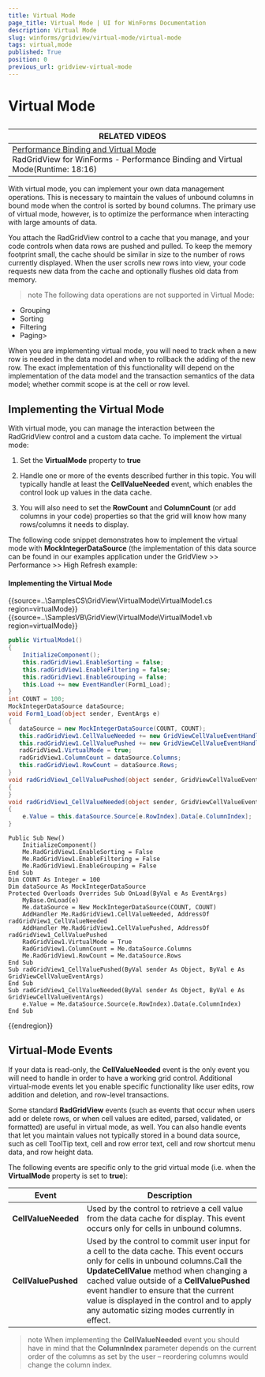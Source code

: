 ```yaml
---
title: Virtual Mode
page_title: Virtual Mode | UI for WinForms Documentation
description: Virtual Mode
slug: winforms/gridview/virtual-mode/virtual-mode
tags: virtual,mode
published: True
position: 0
previous_url: gridview-virtual-mode
---
```


# Virtual Mode



## 

|RELATED VIDEOS|
| ------- |
|[Performance Binding and Virtual Mode ](http://tv.telerik.com/watch/winforms/radgridview/radgridview-for-winforms-performance-binding-virtual-mode)<br>RadGridView for WinForms - Performance Binding and Virtual Mode(Runtime: 18:16)|

With virtual mode, you can implement your own data management operations. This is necessary to maintain the values  of unbound columns in bound mode when the control is sorted by bound columns. The primary use of virtual mode,
however, is to optimize the performance when interacting with large amounts of data.

You attach the RadGridView control to a cache that you manage, and your code controls when data rows are pushed and pulled. To keep the memory footprint small, the cache should be similar in size to the number of rows currently displayed. When the user scrolls new rows into view, your code requests new data from the cache and optionally flushes old data from memory.

>note The following data operations are not supported in Virtual Mode:
>
* Grouping
* Sorting
* Filtering
* Paging>

When you are implementing virtual mode, you will need to track when a new row is needed in the data model and when  to rollback the adding of the new row. The exact implementation of this functionality will depend on the implementation of the data model and the transaction semantics of the data model; whether commit scope is at the cell or row level.

## Implementing the Virtual Mode

With virtual mode, you can manage the interaction between the RadGridView control and a custom data cache. To implement the virtual mode:

1. Set the __VirtualMode__ property to __true__

1. Handle one or more of the events described further in this topic. You will typically handle at least the __CellValueNeeded__ event, which enables the control look up values in the data cache.

1. You will also need to set the __RowCount__ and __ColumnCount__ (or add columns in your code) properties so that the grid will know how many rows/columns it needs to display.

The following code snippet demonstrates how to implement the virtual mode
with __MockIntegerDataSource__ (the implementation of this data source can be found in our examples application under the GridView >> Performance >> High Refresh example:

####  Implementing the Virtual Mode

{{source=..\SamplesCS\GridView\VirtualMode\VirtualMode1.cs region=virtualMode}} 
{{source=..\SamplesVB\GridView\VirtualMode\VirtualMode1.vb region=virtualMode}} 

````C#
public VirtualMode1()
{
    InitializeComponent();
    this.radGridView1.EnableSorting = false;
    this.radGridView1.EnableFiltering = false;
    this.radGridView1.EnableGrouping = false;
    this.Load += new EventHandler(Form1_Load);
}
int COUNT = 100;
MockIntegerDataSource dataSource;
void Form1_Load(object sender, EventArgs e)
{
   dataSource = new MockIntegerDataSource(COUNT, COUNT);
   this.radGridView1.CellValueNeeded += new GridViewCellValueEventHandler(radGridView1_CellValueNeeded);
   this.radGridView1.CellValuePushed += new GridViewCellValueEventHandler(radGridView1_CellValuePushed);
   radGridView1.VirtualMode = true;
   radGridView1.ColumnCount = dataSource.Columns;
   this.radGridView1.RowCount = dataSource.Rows;
}
void radGridView1_CellValuePushed(object sender, GridViewCellValueEventArgs e)
{
}
void radGridView1_CellValueNeeded(object sender, GridViewCellValueEventArgs e)
{
    e.Value = this.dataSource.Source[e.RowIndex].Data[e.ColumnIndex];
}

````
````VB.NET
Public Sub New()
    InitializeComponent()
    Me.RadGridView1.EnableSorting = False
    Me.RadGridView1.EnableFiltering = False
    Me.RadGridView1.EnableGrouping = False
End Sub
Dim COUNT As Integer = 100
Dim dataSource As MockIntegerDataSource
Protected Overloads Overrides Sub OnLoad(ByVal e As EventArgs)
    MyBase.OnLoad(e)
    Me.dataSource = New MockIntegerDataSource(COUNT, COUNT)
    AddHandler Me.RadGridView1.CellValueNeeded, AddressOf radGridView1_CellValueNeeded
    AddHandler Me.RadGridView1.CellValuePushed, AddressOf radGridView1_CellValuePushed
    RadGridView1.VirtualMode = True
    RadGridView1.ColumnCount = Me.dataSource.Columns
    Me.RadGridView1.RowCount = Me.dataSource.Rows
End Sub
Sub radGridView1_CellValuePushed(ByVal sender As Object, ByVal e As GridViewCellValueEventArgs)
End Sub
Sub radGridView1_CellValueNeeded(ByVal sender As Object, ByVal e As GridViewCellValueEventArgs)
    e.Value = Me.dataSource.Source(e.RowIndex).Data(e.ColumnIndex)
End Sub

````

{{endregion}} 

## Virtual-Mode Events

If your data is read-only, the __CellValueNeeded__ event is the only event you will need to handle in order to have a working grid control. Additional virtual-mode events let you enable specific functionality like user edits, row addition and deletion, and row-level transactions.

Some standard __RadGridView__ events (such as events that occur when users add or delete rows, or when cell values are edited, parsed, validated, or formatted) are useful in virtual mode, as well. You can also handle events that let you maintain values not typically stored in a bound data source, such as cell ToolTip text, cell and row error text, cell and row shortcut menu data, and row height data.

The following events are specific only to the grid virtual mode (i.e. when
the __VirtualMode__ property is set to __true__):

|  __Event__  |  __Description__  |
| ------ | ------ |
| __CellValueNeeded__ |Used by the control to retrieve a cell value from the data cache for display. This event occurs only for cells in unbound columns.
| __CellValuePushed__ |Used by the control to commit user input for a cell to the data cache. This event occurs only for cells in unbound columns.Call the __UpdateCellValue__ method when changing a cached value outside of a __CellValuePushed__ event handler to ensure that the current value is displayed in the control and to apply any automatic sizing modes currently in effect.|

>note When implementing the __CellValueNeeded__ event you should have in mind that the __ColumnIndex__ parameter depends on the current order of the columns as set by the user – reordering columns would change the column index.
>

